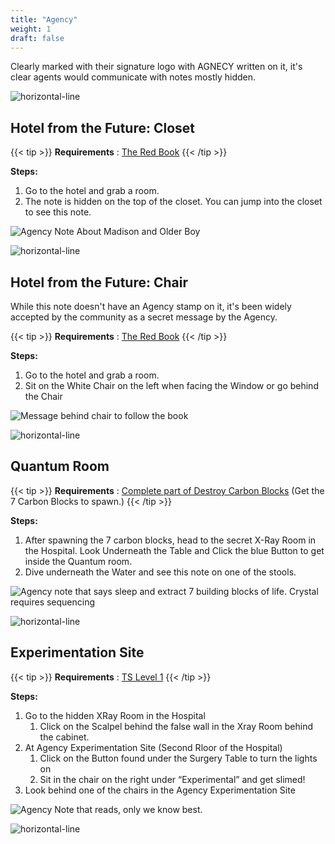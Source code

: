 ```yaml
---
title: "Agency"
weight: 1
draft: false
---
```


Clearly marked with their signature logo with AGNECY written on it, it's clear agents would communicate with notes mostly hidden.

![horizontal-line](/images/green-line.png)

## Hotel from the Future: Closet

{{< tip >}}
**Requirements** : [The Red Book](/lore/special_tools/#the-red-book)
{{< /tip >}}

**Steps:**

1. Go to the hotel and grab a room.
2. The note is hidden on the top of the closet. You can jump into the closet to see this note.

![Agency Note About Madison and Older Boy](/images/bh/future-hotel-note.jpg) 


![horizontal-line](/images/green-line.png)

## Hotel from the Future: Chair

While this note doesn't have an Agency stamp on it, it's been widely accepted by the community as a secret message by the Agency.

{{< tip >}}
**Requirements** : [The Red Book](/lore/special_tools/#the-red-book)
{{< /tip >}}

**Steps:**

1. Go to the hotel and grab a room.
2. Sit on the White Chair on the left when facing the Window or go behind the Chair

![Message behind chair to follow the book](/images/bh/future-hotel-chair-note.jpg) 


![horizontal-line](/images/green-line.png)

## Quantum Room

{{< tip >}}
**Requirements** : [Complete part of Destroy Carbon Blocks](/lore/quests/#destroy-carbon-blocks) (Get the 7 Carbon Blocks to spawn.)
{{< /tip >}}

**Steps:**

1. After spawning the 7 carbon blocks, head to the secret X-Ray Room in the Hospital. Look Underneath the Table and Click the blue Button to get inside the Quantum room. 
2. Dive underneath the Water and see this note on one of the stools.

![Agency note that says sleep and extract 7 building blocks of life. Crystal requires sequencing](/images/bh/carbon-block-note.jpg) 

![horizontal-line](/images/green-line.png)

## Experimentation Site

{{< tip >}}
**Requirements** : [TS Level 1](/lore/special_tools/#ts-level-1)
{{< /tip >}}

**Steps:**

1. Go to the hidden XRay Room in the Hospital
	1. Click on the Scalpel behind the false wall in the Xray Room behind the cabinet. 
1. At Agency Experimentation Site (Second Rloor of the Hospital)
	1. Click on the Button found under the Surgery Table to turn the lights on
	2. Sit in the chair on the right under “Experimental” and get slimed!
1. Look behind one of the chairs in the Agency Experimentation Site

![Agency Note that reads, only we know best.](/images/bh/get-slimed-note.jpg) 

![horizontal-line](/images/green-line.png)
